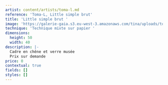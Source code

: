 ```yaml
---
artist: content/artists/toma-l.md
reference: 'Toma-L, Little simple brut'
title: 'Little simple brut '
image: 'https://galerie-gaia.s3.eu-west-3.amazonaws.com/tina/uploads/toma-l/galeriegaia@tomaL-2020031102-LITTLECOLOR-40x30cm.jpg'
technique: 'Technique mixte sur papier '
dimensions:
  height: 50
  width: 40
description: |-
  Cadre en chêne et verre musée  
  Prix sur demande
price: 0
contextual: true
fields: []
styles: []
---
```


